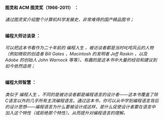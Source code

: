 #### 图灵和 ACM 图灵奖（1966-2011） ：

###### 通过图灵奖介绍整个计算机科学发展史，非常难得的国产精品图书；

#### 编程大师访谈录 ：

###### 可以把这本书看作为二十年前的 编程人生 ，被访谈者都是当时叱咤风云的人物（例如微软的创造者 Bill Gates ，Macintosh 的发明者 Jeff Raskin ，以及 Adobe 的创始人 John Warnock 等等）。有趣的是这本书中大量的经验和建议到如今依然适用；

#### 编程大师智慧 ：

###### 类似于 编程人生 ，不同的是被访谈者都是编程语言的设计者——这本书覆盖了除C语言以外的几乎所有主流编程语言。通过这本书，你可以从中学到编程语言背后的设计思想——编程语言为什么要被设计成这样，是什么促使设计者要在语言中加入这个特性（或拒绝那个特性）。从而提升对编程语言的理解。



